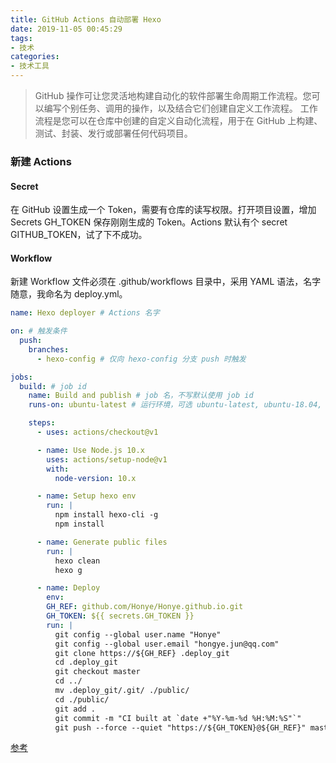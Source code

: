 ```yaml
---
title: GitHub Actions 自动部署 Hexo
date: 2019-11-05 00:45:29
tags: 
- 技术
categories:
- 技术工具  
---
```


> GitHub 操作可让您灵活地构建自动化的软件部署生命周期工作流程。您可以编写个别任务、调用的操作，以及结合它们创建自定义工作流程。 工作流程是您可以在仓库中创建的自定义自动化流程，用于在 GitHub 上构建、测试、封装、发行或部署任何代码项目。


### 新建 Actions

#### Secret
在 GitHub 设置生成一个 Token，需要有仓库的读写权限。打开项目设置，增加 Secrets GH_TOKEN 保存刚刚生成的 Token。Actions 默认有个 secret GITHUB_TOKEN，试了下不成功。


#### Workflow
新建 Workflow 文件必须在 .github/workflows 目录中，采用 YAML 语法，名字随意，我命名为 deploy.yml。

```yaml
name: Hexo deployer # Actions 名字

on: # 触发条件
  push:
    branches:
      - hexo-config # 仅向 hexo-config 分支 push 时触发

jobs:
  build: # job id
    name: Build and publish # job 名，不写默认使用 job id
    runs-on: ubuntu-latest # 运行环境，可选 ubuntu-latest, ubuntu-18.04, ubuntu-16.04, windows-latest, windows-2019, windows-2016, macOS-latest, macOS-10.14

    steps:
      - uses: actions/checkout@v1

      - name: Use Node.js 10.x
        uses: actions/setup-node@v1
        with:
          node-version: 10.x

      - name: Setup hexo env
        run: |
          npm install hexo-cli -g
          npm install

      - name: Generate public files
        run: |
          hexo clean
          hexo g  

      - name: Deploy
        env:
        GH_REF: github.com/Honye/Honye.github.io.git
        GH_TOKEN: ${{ secrets.GH_TOKEN }}
        run: |
          git config --global user.name "Honye"
          git config --global user.email "hongye.jun@qq.com"
          git clone https://${GH_REF} .deploy_git
          cd .deploy_git
          git checkout master
          cd ../
          mv .deploy_git/.git/ ./public/
          cd ./public/
          git add .
          git commit -m "CI built at `date +"%Y-%m-%d %H:%M:%S"`"
          git push --force --quiet "https://${GH_TOKEN}@${GH_REF}" master:master
```


[参考](https://honye.github.io/posts/eaaf4b45.html)
